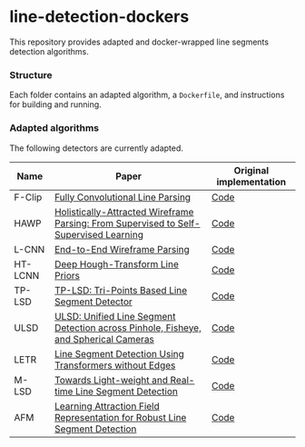 # line-detection-dockers

This repository provides adapted and docker-wrapped line segments detection algorithms.
### Structure
Each folder contains an adapted algorithm, a `Dockerfile`, and instructions for building and running.

### Adapted algorithms
The following detectors are currently adapted.


| Name    | Paper | Original implementation                        |
|---------| --- | --- |
| F-Clip  | [Fully Convolutional Line Parsing](https://arxiv.org/abs/2104.11207v2) | [Code](https://github.com/Delay-Xili/F-Clip) |
| HAWP    | [Holistically-Attracted Wireframe Parsing: From Supervised to Self-Supervised Learning](https://arxiv.org/abs/2210.12971) | [Code](https://github.com/cherubicXN/hawp) |
| L-CNN   | [End-to-End Wireframe Parsing](https://arxiv.org/abs/1905.03246) | [Code](https://github.com/zhou13/lcnn) |
| HT-LCNN | [Deep Hough-Transform Line Priors](https://arxiv.org/abs/2007.09493) | [Code](https://github.com/yanconglin/Deep-Hough-Transform-Line-Priors) |
| TP-LSD  | [TP-LSD: Tri-Points Based Line Segment Detector](https://arxiv.org/abs/2009.05505) | [Code](https://github.com/Siyuada7/TP-LSD) |
| ULSD    | [ULSD: Unified Line Segment Detection across Pinhole, Fisheye, and Spherical Cameras](https://arxiv.org/abs/2011.03174) | [Code](https://github.com/lh9171338/Unified-Line-Segment-Detection) |
| LETR    | [Line Segment Detection Using Transformers without Edges](https://arxiv.org/abs/2101.01909) | [Code](https://github.com/mlpc-ucsd/LETR) |
| M-LSD   | [Towards Light-weight and Real-time Line Segment Detection](https://arxiv.org/abs/2106.00186) | [Code](https://github.com/navervision/mlsd) |
| AFM     | [Learning Attraction Field Representation for Robust Line Segment Detection](https://arxiv.org/abs/1812.02122) | [Code](https://github.com/cherubicXN/afm_cvpr2019) |